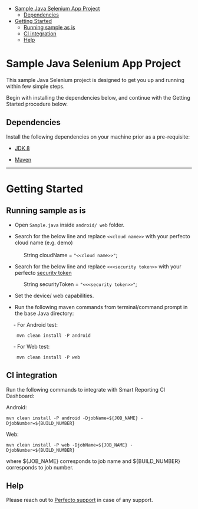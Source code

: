 - [Sample Java Selenium App Project](#sample-java-selenium-app-project)
	- [Dependencies](#dependencies)
- [Getting Started](#getting-started)
	- [Running sample as is](#running-sample-as-is)
	- [CI integration](#ci-integration)
	- [Help](#help)

# Sample Java Selenium App Project

This sample Java Selenium project is designed to get you up and running within few simple steps.

Begin with installing the dependencies below, and continue with the Getting Started procedure below.

## Dependencies
Install the following dependencies on your machine prior as a pre-requisite:

* [JDK 8](http://www.oracle.com/technetwork/java/javase/downloads/jdk8-downloads-2133151.html)

* [Maven](https://maven.apache.org/)


**********************

# Getting Started

## Running sample as is

* Open `Sample.java` inside `android/ web` folder.</p>

* Search for the below line and replace `<<cloud name>>` with your perfecto cloud name (e.g. demo) </br>  
		&nbsp;&nbsp;	&nbsp;&nbsp; String cloudName = `"<<cloud name>>"`;
	</br>
	</p>
* Search for the below line and replace `<<<security token>>` with your perfecto [security token](https://developers.perfectomobile.com/display/PD/Generate+security+tokens) </br></p>
		&nbsp;&nbsp;&nbsp;&nbsp;&nbsp; String securityToken = `"<<<security token>>"`;
	</br>
	</p>
* Set the device/ web capabilities.</p>

* Run the following maven commands from terminal/command prompt in the base Java directory:</p>
    

&nbsp;&nbsp;&nbsp;&nbsp;&nbsp;- For Android test:

		mvn clean install -P android 

&nbsp;&nbsp;&nbsp;&nbsp;&nbsp;- For Web test:

		mvn clean install -P web 

## CI integration

Run the following commands to integrate with Smart Reporting CI Dashboard:

Android:

    mvn clean install -P android -DjobName=${JOB_NAME} -DjobNumber=${BUILD_NUMBER} 

Web:

    mvn clean install -P web -DjobName=${JOB_NAME} -DjobNumber=${BUILD_NUMBER} 

where \${JOB_NAME} corresponds to job name and \${BUILD_NUMBER} corresponds to job number.
  
## Help

Please reach out to [Perfecto support](https://support.perfecto.io) in case of any support.